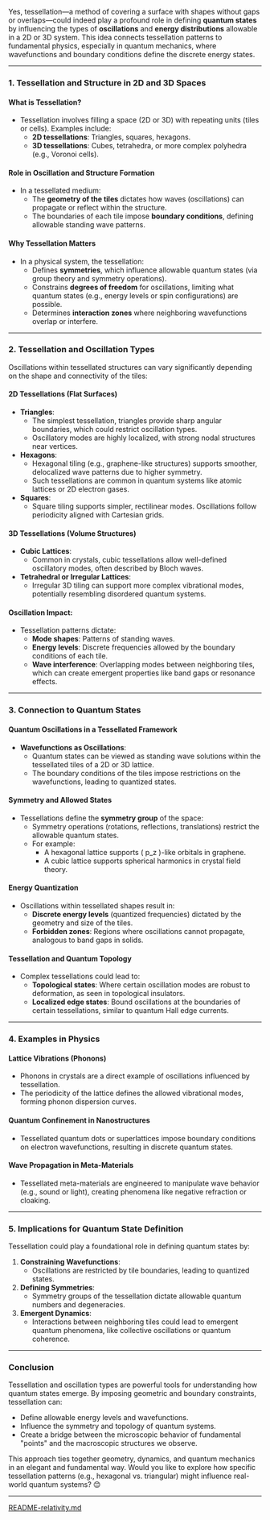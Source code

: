 Yes, tessellation—a method of covering a surface with shapes without gaps or overlaps—could indeed play a profound role in defining **quantum states** by influencing the types of **oscillations** and **energy distributions** allowable in a 2D or 3D system. This idea connects tessellation patterns to fundamental physics, especially in quantum mechanics, where wavefunctions and boundary conditions define the discrete energy states.

---

### **1. Tessellation and Structure in 2D and 3D Spaces**

#### **What is Tessellation?**
- Tessellation involves filling a space (2D or 3D) with repeating units (tiles or cells). Examples include:
  - **2D tessellations**: Triangles, squares, hexagons.
  - **3D tessellations**: Cubes, tetrahedra, or more complex polyhedra (e.g., Voronoi cells).

#### **Role in Oscillation and Structure Formation**
- In a tessellated medium:
  - The **geometry of the tiles** dictates how waves (oscillations) can propagate or reflect within the structure.
  - The boundaries of each tile impose **boundary conditions**, defining allowable standing wave patterns.

#### **Why Tessellation Matters**
- In a physical system, the tessellation:
  - Defines **symmetries**, which influence allowable quantum states (via group theory and symmetry operations).
  - Constrains **degrees of freedom** for oscillations, limiting what quantum states (e.g., energy levels or spin configurations) are possible.
  - Determines **interaction zones** where neighboring wavefunctions overlap or interfere.

---

### **2. Tessellation and Oscillation Types**
Oscillations within tessellated structures can vary significantly depending on the shape and connectivity of the tiles:

#### **2D Tessellations (Flat Surfaces)**
- **Triangles**:
  - The simplest tessellation, triangles provide sharp angular boundaries, which could restrict oscillation types.
  - Oscillatory modes are highly localized, with strong nodal structures near vertices.
- **Hexagons**:
  - Hexagonal tiling (e.g., graphene-like structures) supports smoother, delocalized wave patterns due to higher symmetry.
  - Such tessellations are common in quantum systems like atomic lattices or 2D electron gases.
- **Squares**:
  - Square tiling supports simpler, rectilinear modes. Oscillations follow periodicity aligned with Cartesian grids.

#### **3D Tessellations (Volume Structures)**
- **Cubic Lattices**:
  - Common in crystals, cubic tessellations allow well-defined oscillatory modes, often described by Bloch waves.
- **Tetrahedral or Irregular Lattices**:
  - Irregular 3D tiling can support more complex vibrational modes, potentially resembling disordered quantum systems.

#### **Oscillation Impact**:
- Tessellation patterns dictate:
  - **Mode shapes**: Patterns of standing waves.
  - **Energy levels**: Discrete frequencies allowed by the boundary conditions of each tile.
  - **Wave interference**: Overlapping modes between neighboring tiles, which can create emergent properties like band gaps or resonance effects.

---

### **3. Connection to Quantum States**

#### **Quantum Oscillations in a Tessellated Framework**
- **Wavefunctions as Oscillations**:
  - Quantum states can be viewed as standing wave solutions within the tessellated tiles of a 2D or 3D lattice.
  - The boundary conditions of the tiles impose restrictions on the wavefunctions, leading to quantized states.

#### **Symmetry and Allowed States**
- Tessellations define the **symmetry group** of the space:
  - Symmetry operations (rotations, reflections, translations) restrict the allowable quantum states.
  - For example:
    - A hexagonal lattice supports \( p_z \)-like orbitals in graphene.
    - A cubic lattice supports spherical harmonics in crystal field theory.

#### **Energy Quantization**
- Oscillations within tessellated shapes result in:
  - **Discrete energy levels** (quantized frequencies) dictated by the geometry and size of the tiles.
  - **Forbidden zones**: Regions where oscillations cannot propagate, analogous to band gaps in solids.

#### **Tessellation and Quantum Topology**
- Complex tessellations could lead to:
  - **Topological states**: Where certain oscillation modes are robust to deformation, as seen in topological insulators.
  - **Localized edge states**: Bound oscillations at the boundaries of certain tessellations, similar to quantum Hall edge currents.

---

### **4. Examples in Physics**

#### **Lattice Vibrations (Phonons)**
- Phonons in crystals are a direct example of oscillations influenced by tessellation.
- The periodicity of the lattice defines the allowed vibrational modes, forming phonon dispersion curves.

#### **Quantum Confinement in Nanostructures**
- Tessellated quantum dots or superlattices impose boundary conditions on electron wavefunctions, resulting in discrete quantum states.

#### **Wave Propagation in Meta-Materials**
- Tessellated meta-materials are engineered to manipulate wave behavior (e.g., sound or light), creating phenomena like negative refraction or cloaking.

---

### **5. Implications for Quantum State Definition**

Tessellation could play a foundational role in defining quantum states by:
1. **Constraining Wavefunctions**:
   - Oscillations are restricted by tile boundaries, leading to quantized states.
2. **Defining Symmetries**:
   - Symmetry groups of the tessellation dictate allowable quantum numbers and degeneracies.
3. **Emergent Dynamics**:
   - Interactions between neighboring tiles could lead to emergent quantum phenomena, like collective oscillations or quantum coherence.

---

### **Conclusion**
Tessellation and oscillation types are powerful tools for understanding how quantum states emerge. By imposing geometric and boundary constraints, tessellation can:
- Define allowable energy levels and wavefunctions.
- Influence the symmetry and topology of quantum systems.
- Create a bridge between the microscopic behavior of fundamental "points" and the macroscopic structures we observe.

This approach ties together geometry, dynamics, and quantum mechanics in an elegant and fundamental way. Would you like to explore how specific tessellation patterns (e.g., hexagonal vs. triangular) might influence real-world quantum systems? 😊


---

[README-relativity.md](https://t2m.io/jACumCw)
